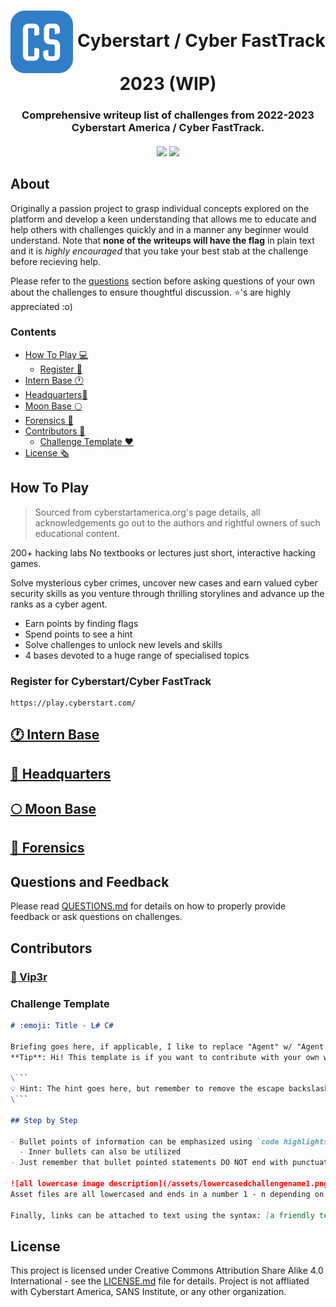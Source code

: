 <h1 align="center"> <img align="center" src="assets/CyberstartLogo.png" width="100"> Cyberstart / Cyber FastTrack 2023 (WIP) </h1>

<h3 align="center">Comprehensive writeup list of challenges from 2022-2023 Cyberstart America / Cyber FastTrack. </h3>

  <h4 align="center">
    <a href="https://github.com/alphyos/Cyberstart-2023/commits/master"><img src="https://img.shields.io/github/last-commit/alphyos/Cyberstart-2023.svg?style=plasticr"/></a>
    <a href="https://github.com/alphyos/Cyberstart-2023/commits/master"><img src="https://img.shields.io/github/commit-activity/t/alphyos/Cyberstart-2023.svg?style=plasticr"/></a>
  </h4>

## About

Originally a passion project to grasp individual concepts explored on the platform and develop a keen understanding that allows me to educate and help others with challenges quickly and in a manner any beginner would understand. Note that **none of the writeups will have the flag** in plain text and it is *highly encouraged* that you take your best stab at the challenge before recieving help. 

Please refer to the [questions](#questions-and-feedback) section before asking questions of your own about the challenges to ensure thoughtful discussion. ⭐'s are highly appreciated :o)

### Contents

- [How To Play 💻](#how-to-play)
  - [Register 🤖](#register-for-cyberstartcyber-fasttrack)
- [Intern Base 🕐](#-intern-base)
- [Headquarters🚀](#-headquarters)
- [Moon Base 🌕](#-moon-base)
- [Forensics 🔎](#-forensics)
- [Contributors 🌠](#contributors)
  - [Challenge Template ❤️](#challenge-template)
- [License 🗞️](#license)

## How To Play
> Sourced from cyberstartamerica.org's page details, all acknowledgements go out to the authors and rightful owners of such educational content.

200+ hacking labs
No textbooks or lectures just short,
interactive hacking games.

Solve mysterious cyber crimes, uncover new cases and earn valued cyber security skills as you venture through thrilling storylines and advance up the ranks as a cyber agent.

- Earn points by finding flags
- Spend points to see a hint
- Solve challenges to unlock new levels and skills
- 4 bases devoted to a huge range of specialised topics

### Register for Cyberstart/Cyber FastTrack
```
https://play.cyberstart.com/
```

## [🕐 Intern Base](/challenges/Intern-Base.md)

## [🚀 Headquarters](/challenges/Headquarters.md)

## [🌕 Moon Base](/challenges/Moon-Base.md)

## [🔎 Forensics](/challenges/Forensics.md)

## Questions and Feedback

Please read [QUESTIONS.md]() for details on how to properly provide feedback or ask questions on challenges.

## Contributors

### [🐍 Vip3r](https://github.com/qvipin)

### Challenge Template
```md
# :emoji: Title - L# C#

Briefing goes here, if applicable, I like to replace "Agent" w/ "Agent 707" for some odd reason
**Tip**: Hi! This template is if you want to contribute with your own writeups!

\```
💡 Hint: The hint goes here, but remember to remove the escape backslash characters for the codeblock! \
\```

## Step by Step

- Bullet points of information can be emphasized using `code highlights` or **bold**, *italicized*, or any other unique emphasis deemed fit
  - Inner bullets can also be utilized
- Just remember that bullet pointed statements DO NOT end with punctuation (!)

![all lowercase image description](/assets/lowercasedchallengename1.png)
Asset files are all lowercased and ends in a number 1 - n depending on the order in which it is used

Finally, links can be attached to text using the syntax: [a friendly text which describes what the redirect is to](https://the.url-that-will-redirect.users)

```

## License

This project is licensed under Creative Commons Attribution Share Alike 4.0 International - see the [LICENSE.md](LICENSE.md) file for details.
Project is not affliated with Cyberstart America, SANS Institute, or any other organization.

